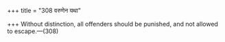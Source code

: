 +++
title = "308 वरुणेन यथा"

+++
Without distinction, all offenders should be punished, and not allowed
to escape.—(308)


